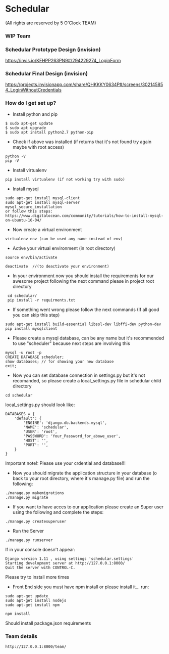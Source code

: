 # Schedular
(All rights are reserved by 5 O'Clock TEAM)

### WIP Team ####

### Schedular Prototype Design (invision) ###
 https://invis.io/KFHPP263PN9#/294229274_LoginForm


### Schedular Final Design (invision) ###

https://projects.invisionapp.com/share/QHKKKY0634P#/screens/302145854_LoginWithoutCredentials


### How do I get set up? ###
* Install python and pip
```
$ sudo apt-get update
$ sudo apt upgrade
$ sudo apt install python2.7 python-pip
```
* Check if above was installed (if returns that it's not found try again maybe with root access)
```
python -V
pip -V
```

* Install virtualenv

```
pip install virtualenv (if not working try with sudo)
```

* Install mysql

```
sudo apt-get install mysql-client
sudo apt-get install mysql-server
mysql_secure_installation
or follow this steps:
https://www.digitalocean.com/community/tutorials/how-to-install-mysql-on-ubuntu-16-04/
```

* Now create a virtual environment

```
virtualenv env (can be used any name instead of env)
```

* Active your virtual environment (in root directory)

```
source env/bin/activate

deactivate  //(to deactivate your environment)
```
*  In your environment now you should install the requirements for our awesome project following the next command
please in project root directory

```
 cd schedular/
 pip install -r requirments.txt

```
* If something went wrong please follow the next commands (If all good you can skip this step)

```
sudo apt-get install build-essential libssl-dev libffi-dev python-dev
pip install mysqlclient
```
* Please create a mysql database, can be any name but it's recommended to use "scheduler" because next steps are involving this

```
mysql -u root -p
CREATE DATABASE scheduler;
show databases; // for showing your new database
exit;

```
* Now you can set database connection in settings.py but it's not recomanded, so please create a local_settings.py file in schedular child directory

```
cd schedular
```

local_settings.py should look like:
```
DATABASES = {
    'default': {
        'ENGINE': 'django.db.backends.mysql',
        'NAME': 'schedular',
        'USER': 'root',
        'PASSWORD': 'Your_Password_for_abowe_user',
        'HOST': '',
        'PORT': '',
    }
}

```
Important note!: Please use your crdential and database!!!


* Now you should migrate the application structure in your database (o back to your root directory, where it's manage.py file) and run the following:

```
./manage.py makemigrations
./manage.py migrate
```

* If you want to have acces to our application please create an Super user using the following and complete the steps:

```
./manage.py createsuperuser
```

* Run the Server

```
./manage.py runserver
```

If in your console doesn't appear:
```
Django version 1.11 , using settings 'schedular.settings'
Starting development server at http://127.0.0.1:8000/
Quit the server with CONTROL-C.

```
Please try to install more times

* Front End side
you must have npm install or please install it...
run:
```
sudo apt-get update
sudo apt-get install nodejs
sudo apt-get install npm

npm install
```
Should install package.json requirements

### Team details ###
    http://127.0.0.1:8000/team/





